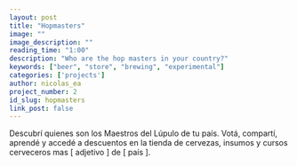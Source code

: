 ```yaml
---
layout: post
title: "Hopmasters"
image: ""
image_description: ""
reading_time: "1:00"
description: "Who are the hop masters in your country?"
keywords: ["beer", "store", "brewing", "experimental"]
categories: ['projects']
author: nicolas_ea
project_number: 2
id_slug: hopmasters
link_post: false
---
```


Descubrí quienes son los Maestros del Lúpulo de tu país.
Votá, compartí, aprendé y accedé a descuentos en la tienda de cervezas, insumos y
 cursos cerveceros mas [ adjetivo ] de [ país ].
